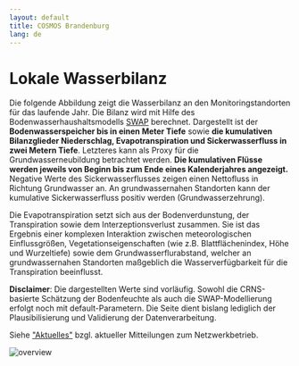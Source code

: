 ```yaml
---
layout: default
title: COSMOS Brandenburg
lang: de
---
```


# Lokale Wasserbilanz

Die folgende Abbildung zeigt die Wasserbilanz an den Monitoringstandorten für das laufende Jahr. Die Bilanz wird mit Hilfe des Bodenwasserhaushaltsmodells [SWAP](https://www.swap.alterra.nl/) berechnet. Dargestellt ist der **Bodenwasserspeicher bis in einen Meter Tiefe** sowie **die kumulativen Bilanzglieder Niederschlag, Evapotranspiration und Sickerwasserfluss in zwei Metern Tiefe**. Letzteres kann als Proxy für die Grundwasserneubildung betrachtet werden. **Die kumulativen Flüsse werden jeweils von Beginn bis zum Ende eines Kalenderjahres angezeigt.**
Negative Werte des Sickerwasserflusses zeigen einen Nettofluss in Richtung Grundwasser an. An grundwassernahen Standorten kann der kumulative 
Sickerwasserfluss positiv werden (Grundwasserzehrung). 

Die Evapotranspiration setzt sich aus der Bodenverdunstung, der Transpiration sowie dem Interzeptionsverlust zusammen. Sie ist das Ergebnis
einer komplexen Interaktion zwischen meteorologischen Einflussgrößen, Vegetationseigenschaften (wie z.B. Blattflächenindex, Höhe und Wurzeltiefe)
sowie dem Grundwasserflurabstand, welcher an grundwassernahen Standorten maßgeblich die Wasserverfügbarkeit für die Transpiration beeinflusst.

**Disclaimer**: Die dargestellten Werte sind vorläufig. Sowohl die CRNS-basierte Schätzung der Bodenfeuchte als auch die SWAP-Modellierung 
erfolgt noch mit default-Parametern. Die Seite dient bislang lediglich der Plausibilisierung und Validierung der Datenverarbeitung.

Siehe ["Aktuelles"](https://cosmic-sense.github.io/brandenburg/aktuelles/) bzgl. aktueller Mitteilungen zum Netzwerkbetrieb.

![overview](https://raw.githubusercontent.com/cosmic-sense/brandenburg/main/gwr/de/bb-cluster-balance.png "Wasserbilanz")


